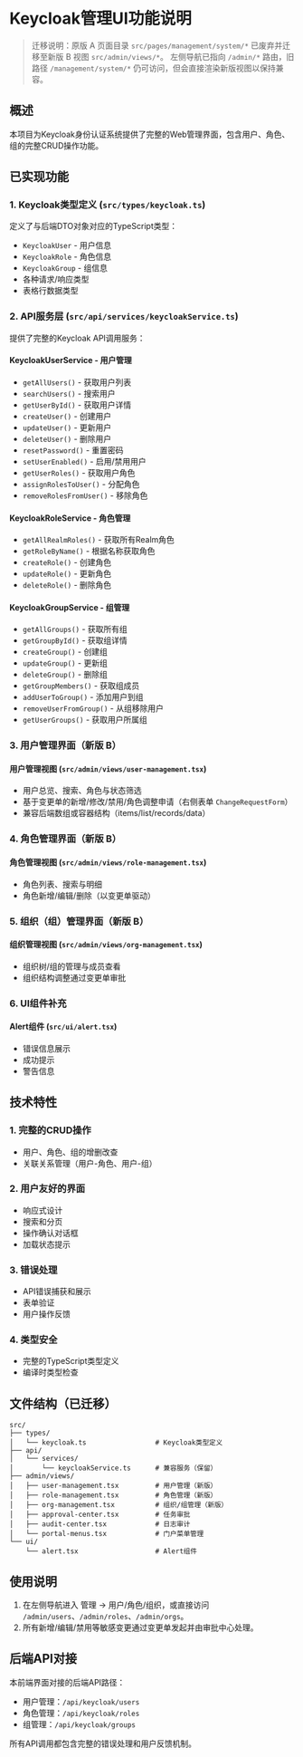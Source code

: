 # Keycloak管理UI功能说明

> 迁移说明：原版 A 页面目录 `src/pages/management/system/*` 已废弃并迁移至新版 B 视图 `src/admin/views/*`。
> 左侧导航已指向 `/admin/*` 路由，旧路径 `/management/system/*` 仍可访问，但会直接渲染新版视图以保持兼容。

## 概述

本项目为Keycloak身份认证系统提供了完整的Web管理界面，包含用户、角色、组的完整CRUD操作功能。

## 已实现功能

### 1. Keycloak类型定义 (`src/types/keycloak.ts`)

定义了与后端DTO对象对应的TypeScript类型：
- `KeycloakUser` - 用户信息
- `KeycloakRole` - 角色信息
- `KeycloakGroup` - 组信息
- 各种请求/响应类型
- 表格行数据类型

### 2. API服务层 (`src/api/services/keycloakService.ts`)

提供了完整的Keycloak API调用服务：

#### KeycloakUserService - 用户管理
- `getAllUsers()` - 获取用户列表
- `searchUsers()` - 搜索用户
- `getUserById()` - 获取用户详情
- `createUser()` - 创建用户
- `updateUser()` - 更新用户
- `deleteUser()` - 删除用户
- `resetPassword()` - 重置密码
- `setUserEnabled()` - 启用/禁用用户
- `getUserRoles()` - 获取用户角色
- `assignRolesToUser()` - 分配角色
- `removeRolesFromUser()` - 移除角色

#### KeycloakRoleService - 角色管理
- `getAllRealmRoles()` - 获取所有Realm角色
- `getRoleByName()` - 根据名称获取角色
- `createRole()` - 创建角色
- `updateRole()` - 更新角色
- `deleteRole()` - 删除角色

#### KeycloakGroupService - 组管理
- `getAllGroups()` - 获取所有组
- `getGroupById()` - 获取组详情
- `createGroup()` - 创建组
- `updateGroup()` - 更新组
- `deleteGroup()` - 删除组
- `getGroupMembers()` - 获取组成员
- `addUserToGroup()` - 添加用户到组
- `removeUserFromGroup()` - 从组移除用户
- `getUserGroups()` - 获取用户所属组

### 3. 用户管理界面（新版 B）

#### 用户管理视图 (`src/admin/views/user-management.tsx`)
- 用户总览、搜索、角色与状态筛选
- 基于变更单的新增/修改/禁用/角色调整申请（右侧表单 `ChangeRequestForm`）
- 兼容后端数组或容器结构（items/list/records/data）

### 4. 角色管理界面（新版 B）

#### 角色管理视图 (`src/admin/views/role-management.tsx`)
- 角色列表、搜索与明细
- 角色新增/编辑/删除（以变更单驱动）

### 5. 组织（组）管理界面（新版 B）

#### 组织管理视图 (`src/admin/views/org-management.tsx`)
- 组织树/组的管理与成员查看
- 组织结构调整通过变更单审批

### 6. UI组件补充

#### Alert组件 (`src/ui/alert.tsx`)
- 错误信息展示
- 成功提示
- 警告信息

## 技术特性

### 1. 完整的CRUD操作
- 用户、角色、组的增删改查
- 关联关系管理（用户-角色、用户-组）

### 2. 用户友好的界面
- 响应式设计
- 搜索和分页
- 操作确认对话框
- 加载状态提示

### 3. 错误处理
- API错误捕获和展示
- 表单验证
- 用户操作反馈

### 4. 类型安全
- 完整的TypeScript类型定义
- 编译时类型检查

## 文件结构（已迁移）

```
src/
├── types/
│   └── keycloak.ts                 # Keycloak类型定义
├── api/
│   └── services/
│       └── keycloakService.ts      # 兼容服务（保留）
├── admin/views/
│   ├── user-management.tsx         # 用户管理（新版）
│   ├── role-management.tsx         # 角色管理（新版）
│   ├── org-management.tsx          # 组织/组管理（新版）
│   ├── approval-center.tsx         # 任务审批
│   ├── audit-center.tsx            # 日志审计
│   └── portal-menus.tsx            # 门户菜单管理
└── ui/
    └── alert.tsx                   # Alert组件
```

## 使用说明

1. 在左侧导航进入 管理 -> 用户/角色/组织，或直接访问 `/admin/users`、`/admin/roles`、`/admin/orgs`。
2. 所有新增/编辑/禁用等敏感变更通过变更单发起并由审批中心处理。

## 后端API对接

本前端界面对接的后端API路径：
- 用户管理：`/api/keycloak/users`
- 角色管理：`/api/keycloak/roles`
- 组管理：`/api/keycloak/groups`

所有API调用都包含完整的错误处理和用户反馈机制。
